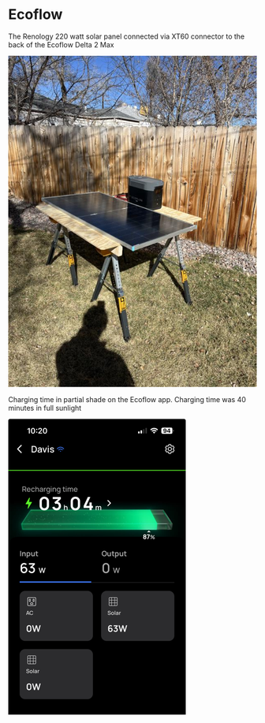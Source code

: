 # Ecoflow

 The Renology 220 watt solar panel connected via XT60 connector to the back of the Ecoflow Delta 2 Max
 
 ![Ecoflow](assets/solar-panels-03.JPG)

Charging time in partial shade on the Ecoflow app. Charging time was 40 minutes in full sunlight

![Ecoflow](assets/ecoflow-02.png)